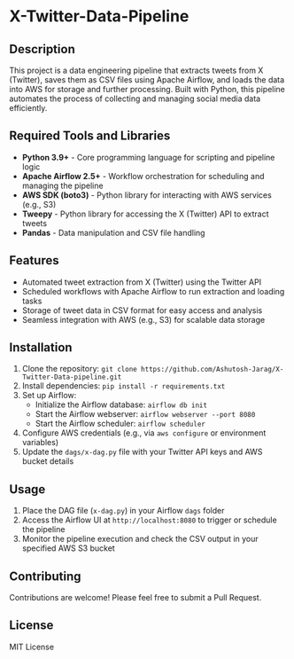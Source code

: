 # X-Twitter-Data-Pipeline

## Description
This project is a data engineering pipeline that extracts tweets from X (Twitter), saves them as CSV files using Apache Airflow, and loads the data into AWS for storage and further processing. Built with Python, this pipeline automates the process of collecting and managing social media data efficiently.

## Required Tools and Libraries
- **Python 3.9+** - Core programming language for scripting and pipeline logic
- **Apache Airflow 2.5+** - Workflow orchestration for scheduling and managing the pipeline
- **AWS SDK (boto3)** - Python library for interacting with AWS services (e.g., S3)
- **Tweepy** - Python library for accessing the X (Twitter) API to extract tweets
- **Pandas** - Data manipulation and CSV file handling

## Features
- Automated tweet extraction from X (Twitter) using the Twitter API
- Scheduled workflows with Apache Airflow to run extraction and loading tasks
- Storage of tweet data in CSV format for easy access and analysis
- Seamless integration with AWS (e.g., S3) for scalable data storage

## Installation
1. Clone the repository: `git clone https://github.com/Ashutosh-Jarag/X-Twitter-Data-pipeline.git`
2. Install dependencies: `pip install -r requirements.txt`
3. Set up Airflow:
   - Initialize the Airflow database: `airflow db init`
   - Start the Airflow webserver: `airflow webserver --port 8080`
   - Start the Airflow scheduler: `airflow scheduler`
4. Configure AWS credentials (e.g., via `aws configure` or environment variables)
5. Update the `dags/x-dag.py` file with your Twitter API keys and AWS bucket details

## Usage
1. Place the DAG file (`x-dag.py`) in your Airflow `dags` folder
2. Access the Airflow UI at `http://localhost:8080` to trigger or schedule the pipeline
3. Monitor the pipeline execution and check the CSV output in your specified AWS S3 bucket

## Contributing
Contributions are welcome! Please feel free to submit a Pull Request.

## License
MIT License

